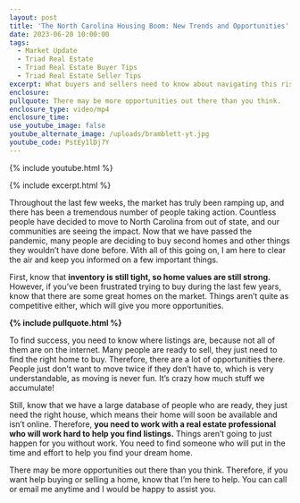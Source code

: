 ```yaml
---
layout: post
title: 'The North Carolina Housing Boom: New Trends and Opportunities'
date: 2023-06-20 10:00:00
tags:
  - Market Update
  - Triad Real Estate
  - Triad Real Estate Buyer Tips
  - Triad Real Estate Seller Tips
excerpt: What buyers and sellers need to know about navigating this rising market.
enclosure:
pullquote: There may be more opportunities out there than you think.
enclosure_type: video/mp4
enclosure_time:
use_youtube_image: false
youtube_alternate_image: /uploads/bramblett-yt.jpg
youtube_code: PstEy1lDj7Y
---
```

{% include youtube.html %}

{% include excerpt.html %}

Throughout the last few weeks, the market has truly been ramping up, and there has been a tremendous number of people taking action. Countless people have decided to move to North Carolina from out of state, and our communities are seeing the impact. Now that we have passed the pandemic, many people are deciding to buy second homes and other things they wouldn’t have done before. With all of this going on, I am here to clear the air and keep you informed on a few important things.&nbsp;

First, know that **inventory is still tight, so home values are still strong.** However, if you’ve been frustrated trying to buy during the last few years, know that there are some great homes on the market. Things aren’t quite as competitive either, which will give you more opportunities.&nbsp;

**{% include pullquote.html %}**

To find success, you need to know where listings are, because not all of them are on the internet. Many people are ready to sell, they just need to find the right home to buy. Therefore, there are a lot of opportunities there. People just don't want to move twice if they don’t have to, which is very understandable, as moving is never fun. It’s crazy how much stuff we accumulate!&nbsp;

Still, know that we have a large database of people who are ready, they just need the right house, which means their home will soon be available and isn’t online. Therefore, **you need to work with a real estate professional who will work hard to help you find listings.** Things aren’t going to just happen for you without work. You need to find someone who will put in the time and effort to help you find your dream home.&nbsp;

There may be more opportunities out there than you think. Therefore, if you want help buying or selling a home, know that I’m here to help. You can call or email me anytime and I would be happy to assist you.